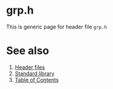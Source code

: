 # grp.h
This is generic page for header file `grp.h`
# See also
1. [Header files](README.md)
2. [Standard library](../README.md)
3. [Table of Contents](../../README.md)
